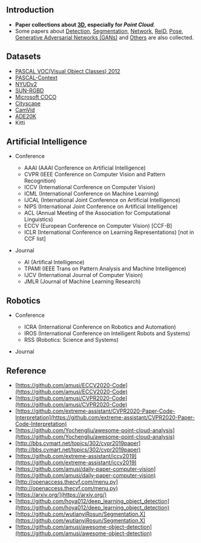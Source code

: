 ## Introduction
+ **Paper collections about [3D](), especially for *Point Cloud***.
+ Some papers about [Detection](https://github.com/zhulf0804/CV-Papers/blob/master/others/Detection.md), [Segmentation](https://github.com/zhulf0804/CV-Papers/blob/master/oterhs/Segmentation.md), [Network](https://github.com/zhulf0804/CV-Papers/blob/master/others/Network.md), [ReID](https://github.com/zhulf0804/CV-Papers/blob/master/ReID.md), [Pose](https://github.com/zhulf0804/CV-Papers/blob/master/others/Pose.md), [Generative Adversarial Networks (GANs)](https://github.com/zhulf0804/CV-Papers/blob/master/others/GANs.md) and [Others](https://github.com/zhulf0804/CV-Papers/blob/master/others/Others.md) are also collected.


## Datasets
+ [PASCAL VOC(Visual Object Classes) 2012](https://github.com/zhulf0804/CV-Papers/blob/master/others/Datasets.md#voc)
+ [PASCAL-Context](https://github.com/zhulf0804/CV-Papers/blob/master/others/Datasets.md#pascal_context)
+ [NYUDv2](https://github.com/zhulf0804/CV-Papers/blob/master/others/Datasets.md#nyudv2)
+ [SUN-RGBD](https://github.com/zhulf0804/CV-Papers/blob/master/others/Datasets.md#sun_rgbd)
+ [Microsoft COCO](https://github.com/zhulf0804/CV-Papers/blob/master/others/Datasets.md#coco)
+ [Cityscape](https://github.com/zhulf0804/CV-Papers/blob/master/others/Datasets.md#cityscape)
+ [CamVid](https://github.com/zhulf0804/CV-Papers/blob/master/others/Datasets.md#camvid)
+ [ADE20K](https://github.com/zhulf0804/CV-Papers/blob/master/others/Datasets.md#ade20k)
+ Kitti



## Artificial Intelligence
+ Conference
	+ AAAI (AAAI Conference on Artificial Intelligence)
	+ CVPR (IEEE Conference on Computer Vision and Pattern Recognition)
	+ ICCV (International Conference on Computer Vision)
	+ ICML (International Conference on Machine Learning)
	+ IJCAL (International Joint Conference on Artificial Intelligence)
	+ NIPS (International Joint Conference on Artificial Intelligence)
	+ ACL (Annual Meeting of the Association for Computational Linguistics)
	+ ECCV (European Conference on Computer Vision) [CCF-B]
	+ ICLR (International Conference on Learning Representations) [not in CCF list]

+ Journal
	+ AI (Artifical Intelligence)
	+ TPAMI (IEEE Trans on Pattern Analysis and Machine Intelligence)
	+ IJCV (International Journal of Computer Vision)
	+ JMLR (Journal of Machine Learning Research)

## Robotics
+ Conference
	+ ICRA (International Conference on Robotics and Automation)
	+ IROS (International Conference on Intelligent Robots and Systems)
	+ RSS (Robotics: Science and Systems)
	
+ Journal

## Reference
+ [https://github.com/amusi/ECCV2020-Code](https://github.com/amusi/ECCV2020-Code)
+ [https://github.com/amusi/CVPR2020-Code](https://github.com/amusi/CVPR2020-Code)
+ [https://github.com/extreme-assistant/CVPR2020-Paper-Code-Interpretation](https://github.com/extreme-assistant/CVPR2020-Paper-Code-Interpretation)
+ [https://github.com/Yochengliu/awesome-point-cloud-analysis](https://github.com/Yochengliu/awesome-point-cloud-analysis)
+ [http://bbs.cvmart.net/topics/302/cvpr2019paper](http://bbs.cvmart.net/topics/302/cvpr2019paper)
+ [https://github.com/extreme-assistant/iccv2019](https://github.com/extreme-assistant/iccv2019)
+ [https://github.com/amusi/daily-paper-computer-vision](https://github.com/amusi/daily-paper-computer-vision)
+ [http://openaccess.thecvf.com/menu.py](http://openaccess.thecvf.com/menu.py)
+ [https://arxiv.org/](https://arxiv.org/)
+ [https://github.com/hoya012/deep_learning_object_detection](https://github.com/hoya012/deep_learning_object_detection)
+ [https://github.com/wutianyiRosun/Segmentation.X](https://github.com/wutianyiRosun/Segmentation.X)
+ [https://github.com/amusi/awesome-object-detection](https://github.com/amusi/awesome-object-detection)